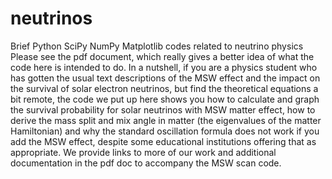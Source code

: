 # neutrinos
Brief Python SciPy NumPy Matplotlib codes related to neutrino physics
Please see the pdf document, which really gives a better idea of what the code here is intended to do.
In a nutshell, if you are a physics student who has gotten the usual text descriptions of the MSW effect
and the impact on the survival of solar electron neutrinos, but find the theoretical equations a bit
remote, the code we put up here shows you how to calculate and graph the survival probability for solar
neutrinos with MSW matter effect, how to derive the mass split and mix angle in matter (the eigenvalues
of the matter Hamiltonian) and why the standard oscillation formula does not work if you add the MSW effect,
despite some educational institutions offering that as appropriate. We provide links to more of our work and
additional documentation in the pdf doc to accompany the MSW scan code.
